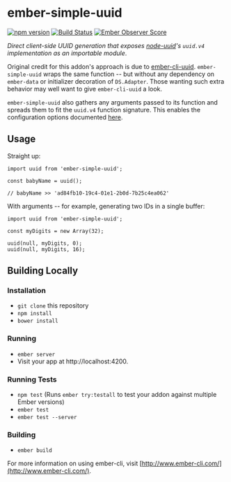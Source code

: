 # ember-simple-uuid

[![npm version](https://badge.fury.io/js/ember-simple-uuid.svg)](https://badge.fury.io/js/ember-simple-uuid) [![Build Status](https://travis-ci.org/BrianSipple/ember-simple-uuid.svg?branch=master)](https://travis-ci.org/BrianSipple/ember-simple-uuid) [![Ember Observer Score](http://emberobserver.com/badges/ember-simple-uuid.svg)](http://emberobserver.com/addons/ember-simple-uuid)


_Direct client-side UUID generation that exposes [node-uuid](https://github.com/broofa/node-uuid)'s `uuid.v4` implementation as an importable module_.

Original credit for this addon's approach is due to [ember-cli-uuid](https://github.com/thaume/ember-cli-uuid). `ember-simple-uuid` wraps the same function -- but without any dependency on `ember-data` or initializer decoration of `DS.Adapter`. Those wanting such extra behavior may well want to give `ember-cli-uuid` a look.

`ember-simple-uuid` also gathers any arguments passed to its function and spreads them to fit the `uuid.v4` function signature. This enables the configuration options documented [here](https://github.com/broofa/node-uuid#uuidv4options--buffer--offset).


## Usage

Straight up:
```
import uuid from 'ember-simple-uuid';

const babyName = uuid();

// babyName >> 'ad84fb10-19c4-01e1-2b0d-7b25c4ea062'

```

With arguments -- for example, generating two IDs in a single buffer:
```
import uuid from 'ember-simple-uuid';

const myDigits = new Array(32);

uuid(null, myDigits, 0);
uuid(null, myDigits, 16);

```

## Building Locally

### Installation

* `git clone` this repository
* `npm install`
* `bower install`

### Running

* `ember server`
* Visit your app at http://localhost:4200.

### Running Tests

* `npm test` (Runs `ember try:testall` to test your addon against multiple Ember versions)
* `ember test`
* `ember test --server`

### Building

* `ember build`

For more information on using ember-cli, visit [http://www.ember-cli.com/](http://www.ember-cli.com/).
